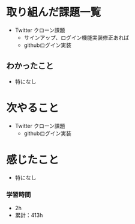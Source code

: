 # 取り組んだ課題一覧

- Twitter クローン課題 
    - サインアップ、ログイン機能実装修正あれば
    - githubログイン実装

## わかったこと

- 特になし

# 次やること

- Twitter クローン課題 
    - githubログイン実装


# 感じたこと

- 特になし

### 学習時間

- 2h
- 累計：413h
